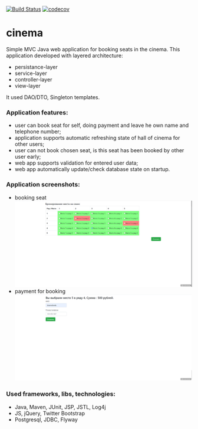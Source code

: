 [![Build Status](https://travis-ci.com/dvamedveda/cinema.svg?branch=master)](https://travis-ci.com/dvamedveda/cinema)
[![codecov](https://codecov.io/gh/dvamedveda/cinema/branch/master/graph/badge.svg?token=6JZHOWIMIK)](https://codecov.io/gh/dvamedveda/cinema)


# cinema
Simple MVC Java web application for booking seats in the cinema.
This application developed with layered architecture:
- persistance-layer
- service-layer
- controller-layer
- view-layer

It used DAO/DTO, Singleton templates.

### Application features:

- user can book seat for self, doing payment and leave he own name and telephone number;  
- application supports automatic refreshing state of hall of cinema for other users;  
- user can not book chosen seat, is this seat has been booked by other user early;
- web app supports validation for entered user data;
- web app automatically update/check database state on startup.

### Application screenshots:
- booking seat
![booking](https://github.com/dvamedveda/screenshots/blob/main/cinema/cinema_hall.png?raw=true)  
- payment for booking
![payment](https://github.com/dvamedveda/screenshots/blob/main/cinema/cinema_pay.png?raw=true)  

### Used frameworks, libs, technologies:
- Java, Maven, JUnit, JSP, JSTL, Log4j
- JS, jQuery, Twitter Bootstrap
- Postgresql, JDBC, Flyway